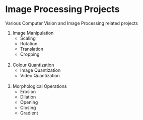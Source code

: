 # Image Processing Projects
Various Computer Vision and Image Processing related projects


1. Image Manipulation
    - Scaling
    - Rotation
    - Translation
    - Cropping
<br><br>
2. Colour Quantization
    - Image Quantization
    - Video Quantization
<br><br>
3. Morphological Operations
    - Erosion
    - Dilation
    - Opening
    - Closing
    - Gradient
